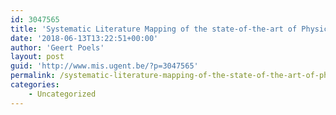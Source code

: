 ```yaml
---
id: 3047565
title: 'Systematic Literature Mapping of the state-of-the-art of Physical Internet'
date: '2018-06-13T13:22:51+00:00'
author: 'Geert Poels'
layout: post
guid: 'http://www.mis.ugent.be/?p=3047565'
permalink: /systematic-literature-mapping-of-the-state-of-the-art-of-physical-internet/
categories:
    - Uncategorized
---
```


